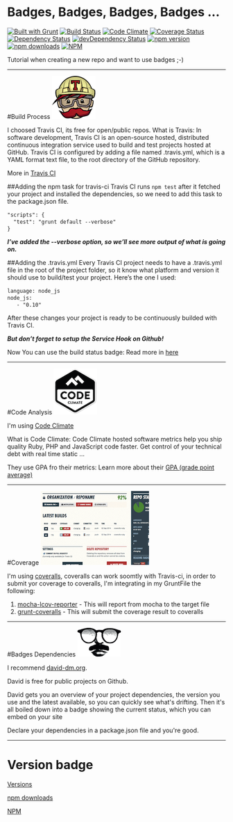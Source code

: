 # Badges, Badges, Badges, Badges ...
[![Built with Grunt](https://cdn.gruntjs.com/builtwith.png)](http://gruntjs.com/)
[![Build Status](https://travis-ci.org/OmerHerera/badges.svg?branch=master)](https://travis-ci.org/OmerHerera/badges)
[![Code Climate](https://codeclimate.com/github/OmerHerera/badges/badges/gpa.svg)](https://codeclimate.com/github/OmerHerera/badges)
[![Coverage Status](https://coveralls.io/repos/OmerHerera/badges/badge.svg?branch=master)](https://coveralls.io/r/OmerHerera/badges?branch=master)
[![Dependency Status](https://david-dm.org/OmerHerera/badges.svg?theme=shields.io)](https://david-dm.org/OmerHerera/badges)
[![devDependency Status](https://david-dm.org/OmerHerera/badges/dev-status.svg?theme=shields.io)](https://david-dm.org/OmerHerera/badges#info=devDependencies)
[![npm version](https://badge.fury.io/js/badgess.svg)](http://badge.fury.io/js/badgess)
[![npm downloads](https://img.shields.io/npm/dm/bagdess.svg)](https://img.shields.io/npm/dm/bagdess.svg)
[![NPM](https://nodei.co/npm/badgess.png)](https://nodei.co/npm/badgess/)


Tutorial when creating a new repo and want to use badges ;-)

* * *

#Build Process
![Meet Travis CI](/images/travis-mascot-200px.png)

I choosed Travis CI, its free for open/public repos. 
What is Travis:
In software development, Travis CI is an open-source hosted, distributed continuous integration service used to build and test projects hosted at GitHub. Travis CI is configured by adding a file named .travis.yml, which is a YAML format text file, to the root directory of the GitHub repository.

More in [Travis CI](https://travis-ci.org)

##Adding the npm task for travis-ci
Travis CI runs ```npm test``` after it fetched your project and installed the dependencies, so we need to add this task to the package.json file.

```
"scripts": {
  "test": "grunt default --verbose"
}
```

*<strong>I’ve added the --verbose option, so we’ll see more output of what is going on.</strong>*
 
##Adding the .travis.yml
Every Travis CI project needs to have a .travis.yml file in the root of the project folder, so it know what platform and version it should use to build/test your project. Here’s the one I used:

```
language: node_js
node_js:
   - "0.10"
```

After these changes your project is ready to be continuously builded with Travis CI. 

*<strong>But don’t forget to setup the Service Hook on Github!</strong>*

Now You can use the build status badge:
Read more in [here](http://docs.travis-ci.com/user/status-images/)

* * * 

#Code Analysis
![Code Climate](/images/code-climate-stickers.png)

I'm using [Code Climate](https://codeclimate.com/)

What is Code Climate: 
Code Climate hosted software metrics help you ship quality Ruby, PHP and JavaScript code faster. Get control of your technical debt with real time static ...

They use GPA fro their metrics:
Learn more about their [GPA (grade point average)](http://docs.codeclimate.com/article/150-glossary-gpa)

* * *

#Coverage
![Coveralls](/images/coveralls_logo.png)

I'm using [coveralls](https://coveralls.io/), coveralls can work soomtly with Travis-ci, in order to submit yor coverage to coveralls, I'm integrating in my GruntFile the following:
1. [mocha-lcov-reporter](https://github.com/StevenLooman/mocha-lcov-reporter) - This will report from mocha to the target file
2. [grunt-coveralls](https://github.com/pimterry/grunt-coveralls) - This will submit the coverage result to coveralls

* * *

#Badges Dependencies
![David](/images/logo-david.png)

I recommend [david-dm.org](https://david-dm.org).

David is free for public projects on Github.

David gets you an overview of your project dependencies, the version you use and the latest available, so you can quickly see what's drifting. Then it's all boiled down into a badge showing the current status, which you can embed on your site

Declare your dependencies in a package.json file and you're good.


* * * 

# Version badge

[Versions](https://badge.fury.io/)

[npm downloads](https://img.shields.io)

[NPM](https://nodei.co/)

